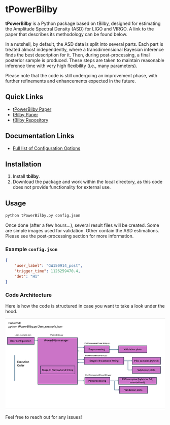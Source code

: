 # tPowerBilby

**tPowerBilby** is a Python package based on tBilby, designed for estimating the Amplitude Spectral Density (ASD) for LIGO and VIRGO. A link to the paper that describes its methodology can be found below. 

In a nutshell, by default, the ASD data is split into several parts. Each part is treated almost independently, where a transdimensional Bayesian inference finds the best description for it. Then, during post-processing, a final posterior sample is produced. These steps are taken to maintain reasonable inference time with very high flexibility (i.e., many parameters).  

Please note that the code is still undergoing an improvement phase, with further refinements and enhancements expected in the future.

## Quick Links

- [tPowerBilby Paper](https://arxiv.org/abs/2501.03285)
- [tBilby Paper](https://arxiv.org/pdf/2404.04460)
- [tBilby Repository](https://github.com/tBilby/tBilby.git)

## Documentation Links

- [Full list of Configuration Options](doc/README_config.md)


## Installation

1. Install **tbilby**. 
2. Download the package and work within the local directory, as this code does not provide functionality for external use.

## Usage

```sh
python tPowerBilby.py config.json
```

Once done (after a few hours...), several result files will be created. Some are simple images used for validation. Other contain the ASD estimations. Please see the post-processing section for more information. 

### Example `config.json`

```json
{
    "user_label": "GW150914_post",
    "trigger_time": 1126259470.4,
    "det": "H1"
}
```
### Code Architecture

Here is how the code is structured in case you want to take a look under the hood.

![alt text](https://github.com/NirGutt/tPowerBilby/blob/main/tpowerbilby.png)



Feel free to reach out for any issues!

